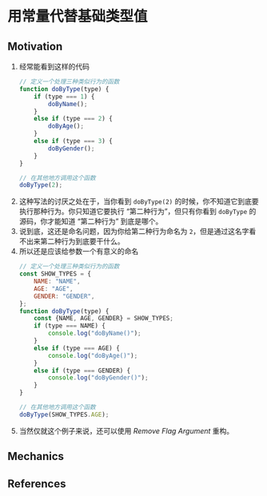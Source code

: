 # 用常量代替基础类型值


## Motivation
1. 经常能看到这样的代码
    ```js
    // 定义一个处理三种类似行为的函数
    function doByType(type) {
        if (type === 1) {
            doByName();
        }
        else if (type === 2) {
            doByAge();
        }
        else if (type === 3) {
            doByGender();
        }
    }

    // 在其他地方调用这个函数
    doByType(2);
    ```
2. 这种写法的讨厌之处在于，当你看到 `doByType(2)` 的时候，你不知道它到底要执行那种行为。你只知道它要执行 “第二种行为”，但只有你看到 `doByType` 的源码，你才能知道 “第二种行为” 到底是哪个。
3. 说到底，这还是命名问题，因为你给第二种行为命名为 `2`，但是通过这名字看不出来第二种行为到底要干什么。
4. 所以还是应该给参数一个有意义的命名
    ```js
    // 定义一个处理三种类似行为的函数
    const SHOW_TYPES = {
        NAME: "NAME", 
        AGE: "AGE", 
        GENDER: "GENDER",
    };
    function doByType(type) {
        const {NAME, AGE, GENDER} = SHOW_TYPES;
        if (type === NAME) {
            console.log("doByName()");
        }
        else if (type === AGE) {
            console.log("doByAge()");
        }
        else if (type === GENDER) {
            console.log("doByGender()");
        }
    }

    // 在其他地方调用这个函数
    doByType(SHOW_TYPES.AGE);
    ```
5. 当然仅就这个例子来说，还可以使用 *Remove Flag Argument* 重构。


## Mechanics


## References
